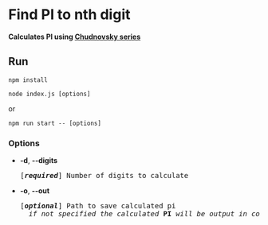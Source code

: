 # Find PI to nth digit

**Calculates PI using [Chudnovsky series](https://en.wikipedia.org/wiki/Chudnovsky_algorithm)**

## Run

```
npm install
```

```
node index.js [options]
```

or

```
npm run start -- [options]
```

### Options

- **-d**, **--digits**

    <pre>[<em><b>required</b></em>] Number of digits to calculate</pre>

- **-o**, **--out**

    <pre>[<em><b>optional</b></em>] Path to save calculated pi
    <em>if not specified the calculated</em> <b>PI</b> <em>will be output in console</em></pre>
